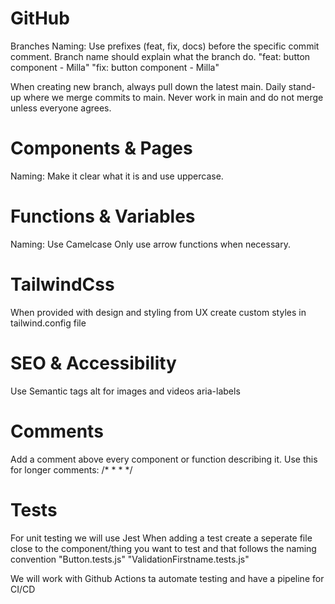 
# GitHub 

Branches
Naming: Use prefixes (feat, fix, docs) before the specific commit comment. Branch name should explain what the branch do.
"feat:  button component - Milla"
"fix:   button component - Milla"

When creating new branch, always pull down the latest main.
Daily stand-up where we merge commits to main. 
Never work in main and do not merge unless everyone agrees.

# Components & Pages

Naming: Make it clear what it is and use uppercase.

# Functions & Variables

Naming: Use Camelcase
Only use arrow functions when necessary.

# TailwindCss

When provided with design and styling from UX create custom styles in tailwind.config file

# SEO & Accessibility

Use Semantic tags 
alt for images and videos
aria-labels

# Comments

Add a comment above every component or function describing it.
Use this for longer comments:
/*
 *
 *
 */

# Tests

For unit testing we will use Jest
When adding a test create a seperate file close to the component/thing you want to test and that follows the naming convention
"Button.tests.js" "ValidationFirstname.tests.js"

We will work with Github Actions ta automate testing and have a pipeline for CI/CD

